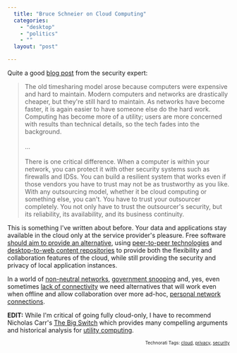 ```yaml
---
  title: "Bruce Schneier on Cloud Computing"
  categories: 
    - "desktop"
    - "politics"
    - ""
  layout: "post"

---
```

<p>
Quite a good <a href="http://www.schneier.com/blog/archives/2009/06/cloud_computing.html">blog post</a> from the security expert:
</p><blockquote>
The old timesharing model arose because computers were expensive and hard to maintain. Modern computers and networks are drastically cheaper, but they're still hard to maintain. As networks have become faster, it is again easier to have someone else do the hard work. Computing has become more of a utility; users are more concerned with results than technical details, so the tech fades into the background.
<br />
<br />...
<br />
<br />There is one critical difference. When a computer is within your network, you can protect it with other security systems such as firewalls and IDSs. You can build a resilient system that works even if those vendors you have to trust may not be as trustworthy as you like. With any outsourcing model, whether it be cloud computing or something else, you can't. You have to trust your outsourcer completely. You not only have to trust the outsourcer's security, but its reliability, its availability, and its business continuity.
</blockquote><p>
This is something I've written about before. Your data and applications stay available in the cloud only at the service provider's pleasure. Free software <a href="http://bergie.iki.fi/blog/free_desktop_and_the_cloud/">should aim to provide an alternative</a>, using <a href="http://wiki.laptop.org/go/Activity_sharing">peer-to-peer technologies</a> and <a href="http://bergie.iki.fi/blog/midgard2_at_fscons-your_data-everywhere/">desktop-to-web content repositories</a> to provide both the flexibility and collaboration features of the cloud, while still providing the security and privacy of local application instances.
</p><p>
In a world of <a href="http://arstechnica.com/tech-policy/news/2009/06/what-a-non-neutral-net-looks-like.ars">non-neutral networks</a>, <a href="http://bergie.iki.fi/blog/big_brother_lives_in_sweden/">government snooping</a> and, yes, even sometimes <a href="http://bergie.iki.fi/blog/the_old_offline_vs-online_debate/">lack of connectivity</a> we need alternatives that will work even when offline and allow collaboration over more ad-hoc, <a href="http://bergie.iki.fi/blog/fon-s_new_meshing_router_could_complete_the_free_software_cloud/">personal network connections</a>.
</p><p>
<strong>EDIT:</strong> While I'm critical of going fully cloud-only, I have to recommend Nicholas Carr's <a href="http://www.nicholasgcarr.com/bigswitch/">The Big Switch</a> which provides many compelling arguments and historical analysis for <a href="http://en.wikipedia.org/wiki/Utility_computing">utility computing</a>.
</p>
<p style="text-align:right;font-size:10px;">Technorati Tags: <a href="http://www.technorati.com/tag/cloud" rel="tag">cloud</a>, <a href="http://www.technorati.com/tag/privacy" rel="tag">privacy</a>, <a href="http://www.technorati.com/tag/security" rel="tag">security</a></p>